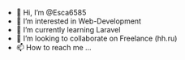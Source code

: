 - 👋 Hi, I’m @Esca6585
- 👀 I’m interested in Web-Development
- 🌱 I’m currently learning Laravel
- 💞️ I’m looking to collaborate on Freelance (hh.ru)
- 📫 How to reach me ...

<!---
Esca6585/Esca6585 is a ✨ special ✨ repository because its `README.md` (this file) appears on your GitHub profile.
You can click the Preview link to take a look at your changes.
--->
